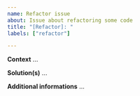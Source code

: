 ```yaml
---
name: Refactor issue
about: Issue about refactoring some code
title: "[Refactor]: "
labels: ["refactor"]

---
```


**Context**
...

**Solution(s)**
...

**Additional informations**
...
